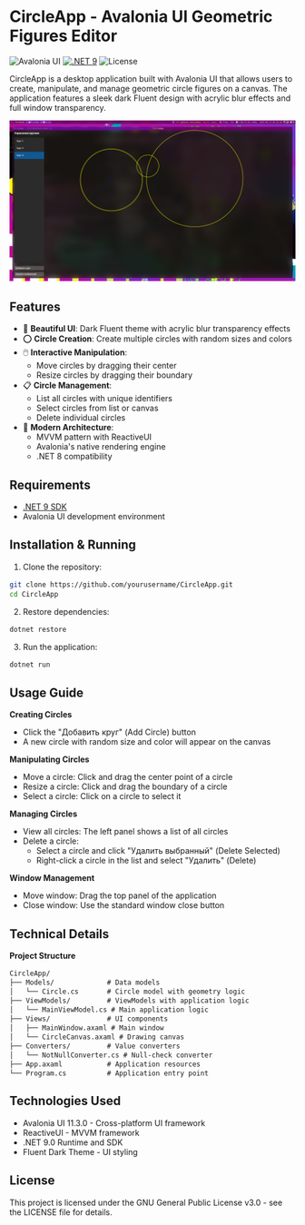 # CircleApp - Avalonia UI Geometric Figures Editor

![Avalonia UI](https://img.shields.io/badge/Avalonia-UI-blue)
[![.NET 9](https://img.shields.io/badge/.NET-9.0-purple)](https://dotnet.microsoft.com/download/dotnet/9.0)
![License](https://img.shields.io/badge/License-GPL%25203.0-green)

CircleApp is a desktop application built with Avalonia UI that allows users to create, manipulate, and manage geometric circle figures on a canvas. The application features a sleek dark Fluent design with acrylic blur effects and full window transparency.

![CircleApp Screenshot](screenshot.png)

## Features

- 🎨 **Beautiful UI**: Dark Fluent theme with acrylic blur transparency effects
- ⭕ **Circle Creation**: Create multiple circles with random sizes and colors
- 🖱️ **Interactive Manipulation**:
  - Move circles by dragging their center
  - Resize circles by dragging their boundary
- 📋 **Circle Management**:
  - List all circles with unique identifiers
  - Select circles from list or canvas
  - Delete individual circles
- 🚀 **Modern Architecture**:
  - MVVM pattern with ReactiveUI
  - Avalonia's native rendering engine
  - .NET 8 compatibility

## Requirements

- [.NET 9 SDK](https://dotnet.microsoft.com/download/dotnet/9.0)
- Avalonia UI development environment

## Installation & Running

1. Clone the repository:
```bash
git clone https://github.com/yourusername/CircleApp.git
cd CircleApp
```
2. Restore dependencies:
```bash
dotnet restore
```
3. Run the application:
```bash
dotnet run
```
## Usage Guide
**Creating Circles**
-  Click the "Добавить круг" (Add Circle) button
-  A new circle with random size and color will appear on the canvas

**Manipulating Circles**
-  Move a circle: Click and drag the center point of a circle
-  Resize a circle: Click and drag the boundary of a circle
-  Select a circle: Click on a circle to select it

**Managing Circles**
-  View all circles: The left panel shows a list of all circles
-  Delete a circle:
     -  Select a circle and click "Удалить выбранный" (Delete Selected)
     -  Right-click a circle in the list and select "Удалить" (Delete)

**Window Management**
-  Move window: Drag the top panel of the application
-  Close window: Use the standard window close button

## Technical Details
**Project Structure**
```
CircleApp/
├── Models/             # Data models
│   └── Circle.cs       # Circle model with geometry logic
├── ViewModels/         # ViewModels with application logic
│   └── MainViewModel.cs # Main application logic
├── Views/              # UI components
│   ├── MainWindow.axaml # Main window
│   └── CircleCanvas.axaml # Drawing canvas
├── Converters/         # Value converters
│   └── NotNullConverter.cs # Null-check converter
├── App.axaml           # Application resources
└── Program.cs          # Application entry point
```
## Technologies Used

-    Avalonia UI 11.3.0 - Cross-platform UI framework
-    ReactiveUI - MVVM framework
-    .NET 9.0 Runtime and SDK
-    Fluent Dark Theme - UI styling

## License

This project is licensed under the GNU General Public License v3.0 - see the LICENSE file for details.

